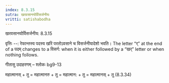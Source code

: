 ```yaml
---
index: 8.3.15
sutra: खरवसानयोर्विसर्जनीयः
vritti: satishabodha
---
```



 खरवसानयोर्विसर्जनीय: 8.3.15 


वृत्तिः --: रेफान्तस्य पदस्य खरि परतोऽवसाने च विसर्जनीयादेशो भवति। The letter “र्” at the end of a पदम् changes to a विसर्ग: when it is either followed by a “खर्” letter or when nothing follows. 


गीतासु उदाहरणम् – श्लोकः bg9-13 


महात्मानस् + तु = महात्मानरु + तु = महात्मान: + तु = महात्मानस् + तु (8.3.34) 



